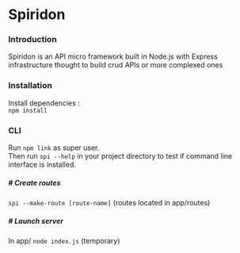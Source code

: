# Spiridon 

### Introduction

Spiridon is an API micro framework built in Node.js with Express infrastructure thought to build crud APIs or more complexed ones   

### Installation

Install dependencies : <br>
<code>npm install</code>

### CLI

Run <code>npm link</code> as super user.  
Then run <code>spi --help</code> in your project directory to test if command line interface is installed.  

##### # Create routes 

<code>spi --make-route [route-name]</code> (routes located in app/routes)

##### # Launch server

In app/ <code>node index.js</code> (temporary)


